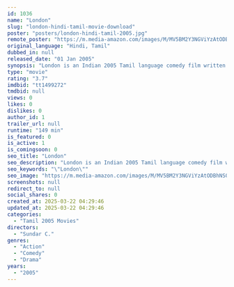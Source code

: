```yaml
---
id: 1036
name: "London"
slug: "london-hindi-tamil-movie-download"
poster: "posters/london-hindi-tamil-2005.jpg"
remote_poster: "https://m.media-amazon.com/images/M/MV5BM2Y3NGViYzAtODBhNS00MmE5LWEyMjktZGU3MDBhYjIxMmI5XkEyXkFqcGdeQXVyMTEzNzg0Mjkx._V1_SX300.jpg"
original_language: "Hindi, Tamil"
dubbed_in: null
released_date: "01 Jan 2005"
synopsis: "London is an Indian 2005 Tamil language comedy film written by Badri and directed by Sundar C. The film is a remake of Priyadarshan's 2001 Malayalam film Kakkakuyil. The film features Prashanth and Ankitha in the lead roles, while..."
type: "movie"
rating: "3.7"
imdbid: "tt1499272"
tmdbid: null
views: 0
likes: 0
dislikes: 0
author_id: 1
trailer_url: null
runtime: "149 min"
is_featured: 0
is_active: 1
is_comingsoon: 0
seo_title: "London"
seo_description: "London is an Indian 2005 Tamil language comedy film written by Badri and directed by Sundar C. The film is a remake of Priyadarshan's 2001 Malayalam film Kakkakuyil. The film features Prashanth and Ankitha in the lead roles, while..."
seo_keywords: "\"London\""
seo_image: "https://m.media-amazon.com/images/M/MV5BM2Y3NGViYzAtODBhNS00MmE5LWEyMjktZGU3MDBhYjIxMmI5XkEyXkFqcGdeQXVyMTEzNzg0Mjkx._V1_SX300.jpg"
screenshots: null
redirect_to: null
social_shares: 0
created_at: 2025-03-22 04:29:46
updated_at: 2025-03-22 04:29:46
categories:
  - "Tamil 2005 Movies"
directors:
  - "Sundar C."
genres:
  - "Action"
  - "Comedy"
  - "Drama"
years:
  - "2005"
---
```

